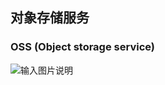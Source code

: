 ## 对象存储服务 
### OSS (Object storage service)
![输入图片说明](https://images.gitee.com/uploads/images/2019/1128/200848_8ac7f86d_1468963.png "mpass 存储机制.png")